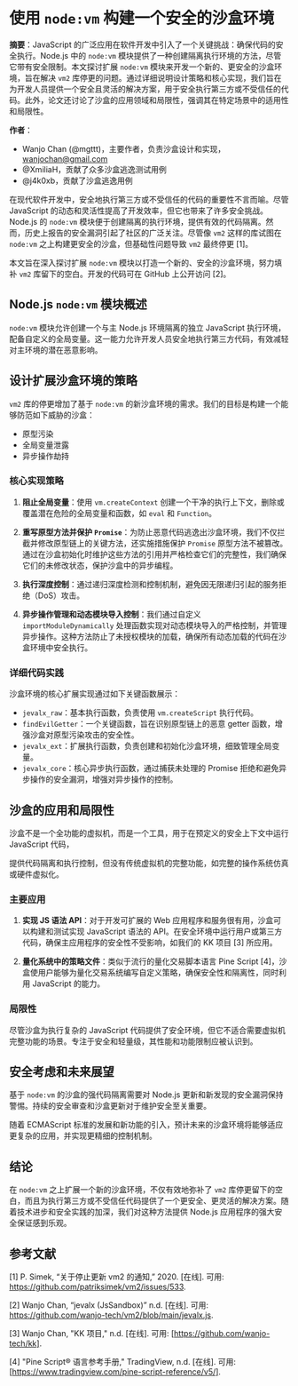 # 使用 `node:vm` 构建一个安全的沙盒环境

**摘要**：JavaScript 的广泛应用在软件开发中引入了一个关键挑战：确保代码的安全执行。Node.js 中的 `node:vm` 模块提供了一种创建隔离执行环境的方法，尽管它带有安全限制。本文探讨扩展 `node:vm` 模块来开发一个新的、更安全的沙盒环境，旨在解决 `vm2` 库停更的问题。通过详细说明设计策略和核心实现，我们旨在为开发人员提供一个安全且灵活的解决方案，用于安全执行第三方或不受信任的代码。此外，论文还讨论了沙盒的应用领域和局限性，强调其在特定场景中的适用性和局限性。

**作者**：
- Wanjo Chan (@mgttt)，主要作者，负责沙盒设计和实现，wanjochan@gmail.com
- @XmiliaH，贡献了众多沙盒逃逸测试用例
- @j4k0xb，贡献了沙盒逃逸用例

在现代软件开发中，安全地执行第三方或不受信任的代码的重要性不言而喻。尽管 JavaScript 的动态和灵活性提高了开发效率，但它也带来了许多安全挑战。Node.js 的 `node:vm` 模块便于创建隔离的执行环境，提供有效的代码隔离。然而，历史上报告的安全漏洞引起了社区的广泛关注。尽管像 `vm2` 这样的库试图在 `node:vm` 之上构建更安全的沙盒，但基础性问题导致 `vm2` 最终停更 [1]。

本文旨在深入探讨扩展 `node:vm` 模块以打造一个新的、安全的沙盒环境，努力填补 `vm2` 库留下的空白。开发的代码可在 GitHub 上公开访问 [2]。

## Node.js `node:vm` 模块概述

`node:vm` 模块允许创建一个与主 Node.js 环境隔离的独立 JavaScript 执行环境，配备自定义的全局变量。这一能力允许开发人员安全地执行第三方代码，有效减轻对主环境的潜在恶意影响。

## 设计扩展沙盒环境的策略

`vm2` 库的停更增加了基于 `node:vm` 的新沙盒环境的需求。我们的目标是构建一个能够防范如下威胁的沙盒：

- 原型污染
- 全局变量泄露
- 异步操作劫持

### 核心实现策略

1. **阻止全局变量**：使用 `vm.createContext` 创建一个干净的执行上下文，删除或覆盖潜在危险的全局变量和函数，如 `eval` 和 `Function`。

2. **重写原型方法并保护 `Promise`**：为防止恶意代码逃逸出沙盒环境，我们不仅拦截并修改原型链上的关键方法，还实施措施保护 `Promise` 原型方法不被篡改。通过在沙盒初始化时维护这些方法的引用并严格检查它们的完整性，我们确保它们的未修改状态，保护沙盒中的异步编程。

3. **执行深度控制**：通过递归深度检测和控制机制，避免因无限递归引起的服务拒绝（DoS）攻击。

4. **异步操作管理和动态模块导入控制**：我们通过自定义 `importModuleDynamically` 处理函数实现对动态模块导入的严格控制，并管理异步操作。这种方法防止了未授权模块的加载，确保所有动态加载的代码在沙盒环境中安全执行。

### 详细代码实践

沙盒环境的核心扩展实现通过如下关键函数展示：

- `jevalx_raw`：基本执行函数，负责使用 `vm.createScript` 执行代码。
- `findEvilGetter`：一个关键函数，旨在识别原型链上的恶意 getter 函数，增强沙盒对原型污染攻击的安全性。
- `jevalx_ext`：扩展执行函数，负责创建和初始化沙盒环境，细致管理全局变量。
- `jevalx_core`：核心异步执行函数，通过捕获未处理的 Promise 拒绝和避免异步操作的安全漏洞，增强对异步操作的控制。

## 沙盒的应用和局限性

沙盒不是一个全功能的虚拟机，而是一个工具，用于在预定义的安全上下文中运行 JavaScript 代码，

提供代码隔离和执行控制，但没有传统虚拟机的完整功能，如完整的操作系统仿真或硬件虚拟化。

### 主要应用

1. **实现 JS 语法 API**：对于开发可扩展的 Web 应用程序和服务很有用，沙盒可以构建和测试实现 JavaScript 语法的 API。在安全环境中运行用户或第三方代码，确保主应用程序的安全性不受影响，如我们的 KK 项目 [3] 所应用。

2. **量化系统中的策略文件**：类似于流行的量化交易脚本语言 Pine Script [4]，沙盒使用户能够为量化交易系统编写自定义策略，确保安全性和隔离性，同时利用 JavaScript 的能力。

### 局限性

尽管沙盒为执行复杂的 JavaScript 代码提供了安全环境，但它不适合需要虚拟机完整功能的场景。专注于安全和轻量级，其性能和功能限制应被认识到。

## 安全考虑和未来展望

基于 `node:vm` 的沙盒的强代码隔离需要对 Node.js 更新和新发现的安全漏洞保持警惕。持续的安全审查和沙盒更新对于维护安全至关重要。

随着 ECMAScript 标准的发展和新功能的引入，预计未来的沙盒环境将能够适应更复杂的应用，并实现更精细的控制机制。

## 结论

在 `node:vm` 之上扩展一个新的沙盒环境，不仅有效地弥补了 `vm2` 库停更留下的空白，而且为执行第三方或不受信任代码提供了一个更安全、更灵活的解决方案。随着技术进步和安全实践的加深，我们对这种方法提供 Node.js 应用程序的强大安全保证感到乐观。

## 参考文献

[1] P. Simek, “关于停止更新 vm2 的通知,” 2020. [在线]. 可用: https://github.com/patriksimek/vm2/issues/533.

[2] Wanjo Chan, “jevalx (JsSandbox)” n.d. [在线]. 可用: https://github.com/wanjo-tech/vm2/blob/main/jevalx.js.

[3] Wanjo Chan, "KK 项目," n.d. [在线]. 可用: [https://github.com/wanjo-tech/kk].

[4] "Pine Script® 语言参考手册," TradingView, n.d. [在线]. 可用: [https://www.tradingview.com/pine-script-reference/v5/].
